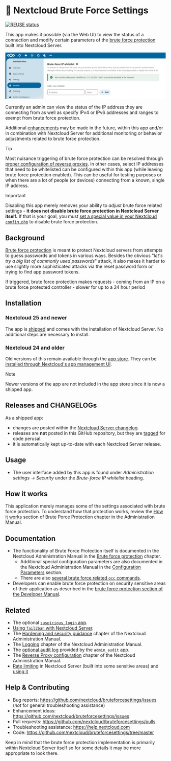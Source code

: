 # 💪 Nextcloud Brute Force Settings

[![REUSE status](https://api.reuse.software/badge/github.com/nextcloud/bruteforcesettings)](https://api.reuse.software/info/github.com/nextcloud/bruteforcesettings)

This app makes it possible (via the Web UI) to view the status of a connection and modify certain parameters of the [brute force protection](https://docs.nextcloud.com/server/latest/admin_manual/configuration_server/bruteforce_configuration.html) built into Nextcloud Server. 

![Screenshot of configuration](https://raw.githubusercontent.com/nextcloud/bruteforcesettings/master/screenshots/1.png)

Currently an admin can view the status of the IP address they are connecting from as well as specify IPv4 or IPv6 addresses and ranges to exempt from brute force protection. 

Additional [enhancements](https://github.com/nextcloud/bruteforcesettings/issues?q=is%3Aopen+is%3Aissue+label%3Aenhancement) may be made in the future, within this app and/or in combination with Nextcloud Server for additional monitoring or behavior adjustments related to brute force protection.

> [!TIP]
> Most nuisance triggering of brute force protection can be resolved through [proper configuration of reverse proxies](https://docs.nextcloud.com/server/latest/admin_manual/configuration_server/bruteforce_configuration.html#brute-force-protection-and-load-balancer-reverse-proxy). In other cases, select IP addresses that need to be whitelisted can be configured within this app (while leaving brute force protection enabled). This can be useful for testing purposes or when there are a lot of people (or devices) connecting from a known, single IP address.

> [!IMPORTANT]
> Disabling this app merely removes your ability to *adjust* brute force related settings - **it does not disable brute force protection in Nextcloud Server itself.** If that is your goal, you must [set a special value in your Nextcloud  `config.php`](https://docs.nextcloud.com/server/latest/admin_manual/configuration_server/config_sample_php_parameters.html#auth-bruteforce-protection-enabled) to disable brute force protection. 

## Background

[Brute force protection](https://docs.nextcloud.com/server/latest/admin_manual/configuration_server/bruteforce_configuration.html) is meant to protect Nextcloud servers from attempts to guess passwords and tokens in various ways. Besides the obvious "*let's try a big list of commonly used passwords*" attack, it also makes it harder to use slightly more sophisticated attacks via the reset password form or trying to find app password tokens.

If triggered, brute force protection makes requests - coming from an IP on a brute force protected controller - slower for up to a 24 hour period 

## Installation

### Nextcloud 25 and newer

The app is [shipped](https://docs.nextcloud.com/server/latest/developer_manual/app_publishing_maintenance/release_process.html#shipped-apps) and comes with the installation of Nextcloud Server. No additional steps are necessary to install.

### Nextcloud 24 and older

Old versions of this remain available through the [app store](https://apps.nextcloud.com/apps/bruteforcesettings). They can be [installed through Nextcloud's app management UI](https://docs.nextcloud.com/server/latest/admin_manual/apps_management.html#managing-apps). 

> [!NOTE]
> Newer versions of the app are not included in the app store since it is now a shipped app.

## Releases and CHANGELOGs

As a shipped app:

- changes are posted within the [Nextcloud Server changelog](https://nextcloud.com/changelog/).
- releases are **not** posted in this GitHub repository, but they are [tagged](https://github.com/nextcloud/bruteforcesettings/tags) for code perusal.
- it is automatically kept up-to-date with each Nextcloud Server release.

## Usage

- The user interface added by this app is found under *Administration settings -> Security* under the *Brute-force IP whitelist* heading.

## How it works

This application merely manages some of the settings associated with brute force protection. To understand how that protection works, review the [How it works](https://docs.nextcloud.com/server/latest/admin_manual/configuration_server/bruteforce_configuration.html#how-it-works) section of Brute Porce Protection chapter in the Administration Manual.

## Documentation

* The functionality of Brute Force Protection itself is documented in the Nextcloud Administration Manual in the [Brute force protection](https://docs.nextcloud.com/server/latest/admin_manual/configuration_server/bruteforce_configuration.html) chapter.
  - Additional special configuration parameters are also documented in the Nextcloud Administration Manual in the [Configuration Parameters](https://docs.nextcloud.com/server/latest/admin_manual/configuration_server/config_sample_php_parameters.html#auth-bruteforce-protection-enabled) section.
  - There are also [several brute force related `occ` commands](https://docs.nextcloud.com/server/latest/admin_manual/configuration_server/occ_command.html#security).
* Developers can enable brute force protection on security sensitive areas of their application as described in the [brute force protection section of the Developer Manual](https://docs.nextcloud.com/server/latest/developer_manual/basics/controllers.html#brute-force-protection).

## Related

* The optional [`suspicious_login` app](https://github.com/nextcloud/suspicious_login).
* [Using `fail2ban` with Nextcloud Server](https://docs.nextcloud.com/server/latest/admin_manual/installation/harden_server.html#setup-fail2ban).
* The [Hardening and security guidance](https://docs.nextcloud.com/server/latest/admin_manual/installation/harden_server.html) chapter of the Nextcloud Administration Manual.
* The [Logging](https://docs.nextcloud.com/server/latest/admin_manual/configuration_server/logging_configuration.html) chapter of the Nextcloud Administration Manual.
* The [optional audit log](https://docs.nextcloud.com/server/latest/admin_manual/configuration_server/logging_configuration.html#admin-audit-log-optional) provided by the `admin_audit` app.
* The [Reverse Proxy configuration](https://docs.nextcloud.com/server/latest/admin_manual/configuration_server/reverse_proxy_configuration.html) chapter of the Nextcloud Administration Manual.
* [Rate limiting](https://docs.nextcloud.com/server/latest/developer_manual/digging_deeper/security.html#programmatic-rate-limiting) in Nextcloud Server (built into some sensitive areas) and [using it](https://docs.nextcloud.com/server/latest/developer_manual/basics/controllers.html#rate-limiting)

## Help & Contributing

- Bug reports: https://github.com/nextcloud/bruteforcesettings/issues (*not* for general troubleshooting assistance)
- Enhancement ideas: https://github.com/nextcloud/bruteforcesettings/issues
- Pull requests: https://github.com/nextcloud/bruteforcesettings/pulls
- Troubleshooting assistance: https://help.nextcloud.com
- Code: https://github.com/nextcloud/bruteforcesettings/tree/master

Keep in mind that the brute force protection implementation is primarily within Nextcloud Server itself so for some details it may be more appropriate to look there.
